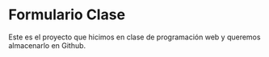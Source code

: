# Formulario Clase

Este es el proyecto que hicimos en clase de programación web y queremos almacenarlo en Github.
